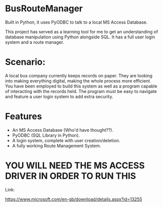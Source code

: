 # BusRouteManager
Built in Python, it uses PyODBC to talk to a local MS Access Database.

This project has served as a learning tool for me to get an understanding of database manipulation using Python alongside SQL.
It has a full user login system and a route manager.

# Scenario:

A local bus company currently keeps records on paper. They are looking into making everything digital, making the whole process more efficient. You have been employed to build this system as well as a program capable of interacting with the records held. The program must be easy to navigate and feature a user login system to add extra security.

# Features

 - An MS Access Database (Who'd have thought??).
 - PyODBC (SQL Library in Python).
 - A login system, complete with user creation/deletion.
 - A fully working Route Management System.

# YOU WILL NEED THE MS ACCESS DRIVER IN ORDER TO RUN THIS

Link:

https://www.microsoft.com/en-gb/download/details.aspx?id=13255
